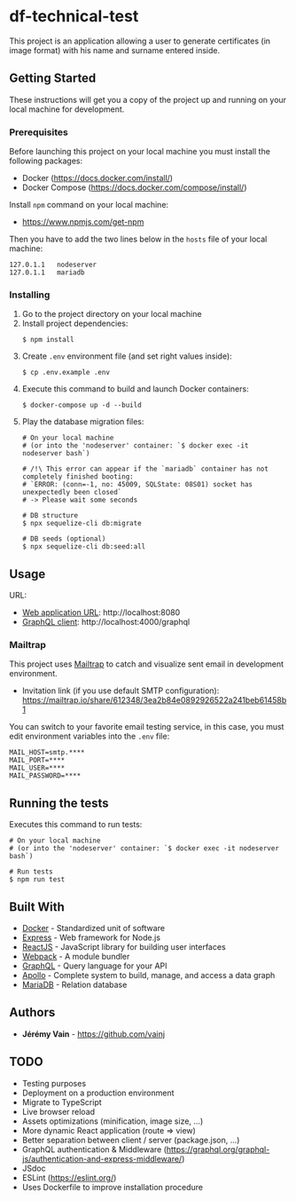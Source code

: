 # df-technical-test

This project is an application allowing a user to generate certificates (in image format) with his name and surname entered inside.

## Getting Started

These instructions will get you a copy of the project up and running on your local machine for development.

### Prerequisites

Before launching this project on your local machine you must install the following packages:
* Docker (https://docs.docker.com/install/)
* Docker Compose (https://docs.docker.com/compose/install/)

Install `npm` command on your local machine:
* https://www.npmjs.com/get-npm

Then you have to add the two lines below in the `hosts` file of your local machine:
```
127.0.1.1	nodeserver
127.0.1.1	mariadb
```

### Installing

1. Go to the project directory on your local machine
2. Install project dependencies:
    ```
    $ npm install
    ```
3. Create `.env` environment file (and set right values inside):
    ```
    $ cp .env.example .env
    ```
4. Execute this command to build and launch Docker containers:
    ```
    $ docker-compose up -d --build
    ```
5. Play the database migration files:
    ```
    # On your local machine 
    # (or into the 'nodeserver' container: `$ docker exec -it nodeserver bash`)
    
    # /!\ This error can appear if the `mariadb` container has not completely finished booting:
    # `ERROR: (conn=-1, no: 45009, SQLState: 08S01) socket has unexpectedly been closed`
    # -> Please wait some seconds
   
    # DB structure
    $ npx sequelize-cli db:migrate
    
    # DB seeds (optional)
    $ npx sequelize-cli db:seed:all
    ```

## Usage

URL:
* [Web application URL](http://localhost:8080): http://localhost:8080
* [GraphQL client](http://localhost:4000/graphql): http://localhost:4000/graphql

### Mailtrap
This project uses [Mailtrap](https://mailtrap.io/) to catch and visualize sent email in development environment.
* Invitation link (if you use default SMTP configuration): https://mailtrap.io/share/612348/3ea2b84e0892926522a241beb61458b1

You can switch to your favorite email testing service, in this case, you must edit environment variables into the `.env` file:
```
MAIL_HOST=smtp.****
MAIL_PORT=****
MAIL_USER=****
MAIL_PASSWORD=****
```

## Running the tests

Executes this command to run tests:
```
# On your local machine 
# (or into the 'nodeserver' container: `$ docker exec -it nodeserver bash`)

# Run tests
$ npm run test
```

## Built With

* [Docker](https://www.docker.com/) - Standardized unit of software
* [Express](https://expressjs.com/en/) - Web framework for Node.js
* [ReactJS](https://reactjs.org/) - JavaScript library for building user interfaces
* [Webpack](https://webpack.js.org/) - A module bundler
* [GraphQL](https://graphql.org/) - Query language for your API
* [Apollo](https://www.apollographql.com/) - Complete system to build, manage, and access a data graph
* [MariaDB](https://mariadb.org/) - Relation database

## Authors

* **Jérémy Vain** - https://github.com/vainj

## TODO

* Testing purposes
* Deployment on a production environment
* Migrate to TypeScript
* Live browser reload
* Assets optimizations (minification, image size, ...)
* More dynamic React application (route => view)
* Better separation between client / server (package.json, ...)
* GraphQL authentication & Middleware (https://graphql.org/graphql-js/authentication-and-express-middleware/)
* JSdoc
* ESLint (https://eslint.org/)
* Uses Dockerfile to improve installation procedure